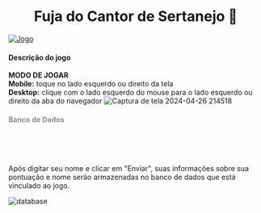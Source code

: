 <h1 style="text-align: center;"><b> Fuja do Cantor de Sertanejo 🏃 </b></h1>

[![Jogo](https://img.shields.io/website?label=Clique_aqui_para_jogar&style=for-the-badge&url=https://spacewarsed.netlify.app/)](https://662c4581769e9059affd4c0b--graceful-jalebi-6b4a0d.netlify.app/)

<h4><b>Descrição do jogo</b></h4>





<b>MODO DE JOGAR</b> </br>
<b>Mobile:</b> toque no lado esquerdo ou direito da tela 
</br>
<b>Desktop:</b> clique com o lado esquerdo do mouse para o lado esquerdo ou direito da aba do navegador
![Captura de tela 2024-04-26 214518](https://github.com/amandabarboza/Game-Fuja-do-Cantor-de-Sertanejo/assets/71797931/49b696f8-c3c5-4680-bb49-341ae7149592)


<h4 style="color: rgb(141, 141, 141);"> Banco de Dados </h4> <br> 


  
  <br> <p>Após digitar seu nome e clicar em "Enviar", suas informações sobre sua pontuação e nome serão armazenadas no banco de dados que está vinculado ao jogo. </p>
![database](https://github.com/amandabarboza/Game-Fuja-do-Cantor-de-Sertanejo/assets/71797931/b8540dae-579b-4b12-ba52-6ffdf2e1e041)
